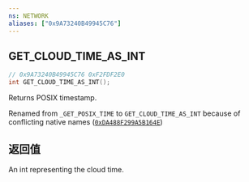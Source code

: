 ```yaml
---
ns: NETWORK
aliases: ["0x9A73240B49945C76"]
---
```

## GET_CLOUD_TIME_AS_INT

```c
// 0x9A73240B49945C76 0xF2FDF2E0
int GET_CLOUD_TIME_AS_INT();
```

Returns POSIX timestamp.

Renamed from `_GET_POSIX_TIME` to `GET_CLOUD_TIME_AS_INT` because of conflicting native names ([`0xDA488F299A5B164E`](#_0xDA488F299A5B164E))


## 返回值
An int representing the cloud time.

